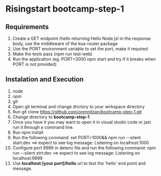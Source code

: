 # Risingstart bootcamp-step-1

## Requirements

1. Create a GET endpoint /hello returning Hello Node.js! in the response body, use the middleware of the koa-router package
2. Use the PORT environment variable to set the port, make it required
3. Make the tests pass (npm run test-web)
4. Run the application (eg. PORT=3000 npm start and try if it breaks when PORT is not provided)

## Instalation and Execution

1. node
2. npm
3. git
4. Open git terminal and change drictory to your wirkspace directory
5. Run git clone <https://github.com/orennitzan/bootcamp-step-1.git>
6. Change directory to **bootcamp-step-1**
7. Once you have it you may want to open it in visual studio code or jast run it through a command line.
8. Run npm install
9. Run the following command: set PORT=1000&&  npm run --silent start:dev ==> expect to see log message: Listening on localhost:1000
10. Configure port 9999 in detenv file and run the following command: npm run --silent strt:dev ==> expect to see log message: Listening on localhost:9999
11. Use **localhost:[your port]/hello** url to test the 'hello' end point and message.